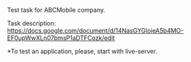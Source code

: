 Test task for ABCMobile company.

Task description:
https://docs.google.com/document/d/14NasGYGloieA5b4MO-EF0upWwXLn07bmsP1aDTFCozk/edit

*To test an application, please, start with live-server.

